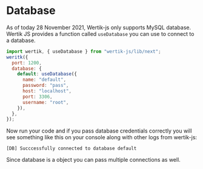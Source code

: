 # Database

As of today 28 November 2021, Wertik-js only supports MySQL database. Wertik JS provides a function called `useDatabase` you can use to connect to a database.

```js
import wertik, { useDatabase } from "wertik-js/lib/next";
weritk({
  port: 1200,
  database: {
    default: useDatabase({
      name: "default",
      password: "pass",
      host: "localhost",
      port: 3306,
      username: "root",
    }),
  },
});
```

Now run your code and if you pass database credentials correctly you will see something like this on your console along with other logs from wertik-js:

```
[DB] Succcessfully connected to database default
```

Since database is a object you can pass multiple connections as well.
